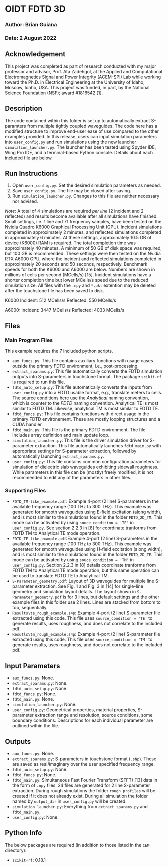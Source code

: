 # OIDT FDTD 3D
### Author: Brian Guiana
### Date: 2 August 2022

## Acknowledgement
This project was completed as part of research conducted with my major professor and advisor, Prof. Ata Zadehgol, at the Applied and Computational Electromagnetics Signal and Power Integrity (ACEM-SPI) Lab while working toward the Ph.D. in Electrical Engineering at the University of Idaho, Moscow, Idaho, USA. This project was funded, in part, by the National Science Foundation (NSF); award #1816542 [1].

## Description
The code contained within this folder is set up to automatically extract S-paramters from multiple tightly coupled waveguides. The code here has a modified structure to improve end-user ease of use compared to the other examples provided. In this release, users can input simulation parameters into `user_config.py` and run simulations using the new launcher `simulation_launcher.py`. The launcher has been tested using Spyder IDE, Wing Pro IDE, and a terminal-based Python console. Details about each included file are below.

## Run Instructions
1. Open `user_config.py`. Set the desired simulation parameters as needed.
2. Save `user_config.py`. The file may be closed after saving.
3. Run `simulation_launcher.py`. Changes to this file are neither necessary nor advised.

*Note*: A total of 4 simulations are required _*per line*_ (2 incident and 2 reflected) and results become available after all simulations have finished. Small settings, i.e. 1 line and 71 frequency samples, have been tested on the Nvidia Quadro K6000 Graphical Processing Unit (GPU). Incident simulations completed in approximately 2 minutes, and reflected simulations completed in approximately 6 minutes. At these settings, approximately 10.5 GB of device (K6000) RAM is required. The total completion time was approximately 40 minutes. A minimum of 50 GB of disk space was required, but 100 GB is recommended. These settings were then tested on the Nvidia RTX A6000 GPU, where the incident and reflected simulations completed in approximately 20 seconds and 50 seconds, respectively. Benchmark speeds for both the K6000 and A6000 are below. Numbers are shown in millions of cells per second (MCells/s) [15]. Incident simulations have a shorter completion time but lower MCells/s speed due to the reduced simulation size. All files with the `.npy` and `*.pkl` extention may be deleted after the touchstone file has been saved to disk.

K6000
Incident: 512 MCells/s
Reflected: 550 MCells/s

A6000:
Incident: 3447 MCells/s
Reflected: 4033 MCells/s

## Files
### Main Program Files
This example requires the 7 included python scripts.
- `aux_funcs.py`: This file contains auxiliary functions with usage cases outside the primary FDTD environment, i.e., post-processing.
- `extract_sparams.py`: This file automatically converts the FDTD simulation outputs into S-parameters in touchstone format. The package `scikit-rf` is required to run this file.
- `fdtd_auto_setup.py`: This file automatically converts the inputs from `user_config.py` into a FDTD usable format, e.g., translate meters to cells. The source conditions here use the _Analytical_ naming convention, which is counter to the _FDTD_ naming convention. Analytical TE is most similar to FDTD TM. Likewise, analytical TM is most similar to FDTD TE.
- `fdtd_funcs.py`: This file contains functions with direct usage in the primary FDTD environement. These are mostly looping structures and a CUDA handler.
- `fdtd_main.py`: This file is the primary FDTD environment. The file includes array definition and main update loop.
- `simulation_launcher.py`: This file is the driver simulation driver for S-parameter extraction. This file automatically launches `fdtd_main.py` with appropriate settings for S-parameter extraction, followed by automatically launching `extract_sparams.py`.
- `user_config.py`: This file contains common configuration parameters for simulation of dielectric slab waveguides exhibiting sidewall roughness. While parameters in this file can be (mostly) freely modified, it is not recommended to edit any of the parameters in other files.

### Supporting Files
- `FDTD_TM-like_example.pdf`: Example 4-port (2 line) S-parameters in the available frequency range (100 THz to 300 THz). This example was generated for smooth waveguides using E-field excitation (along width), and is most similar to the simulations found in the folder `FDTD_2D_TM`. This mode can be activated by using `souce_condition = 'TE'` in `user_config.py`. See section 2.2.3 in [8] for coordinate tranforms from FDTD TM to Analytical TE mode operation.
- `FDTD_TE-like_example.pdf`:Example 4-port (2 line) S-parameters in the available frequency range (100 THz to 300 THz). This example was generated for smooth waveguides using H-field excitation (along width), and is most similar to the simulations found in the folder `FDTD_2D_TE`. This mode can be activated by using `souce_condition = 'TM'` in `user_config.py`. Section 2.2.3 in [8] details coordinate tranforms from FDTD TM to Analytical TE mode operation, but this same operation can be used to translate FDTD TE to Analytical TM.
- `S-Parameter_geometry.pdf`: Layout of 3D waveguides for multiple line S-parameter extraction. See Fig. 1 and Fig. 3 in [14] for single-line geometry and simulation layout details. The layout shown in `S-Parameter_geometry.pdf` is for 3 lines, but default settings and the other example files in this folder use 2 lines. Lines are stacked from bottom to top, sequentially.
- `Results\te_rough_example.s4p`: Example 4-port (2 line) S-parameter file extracted using this code. This file uses `source_condition = 'TE'` to generate results, uses roughness, and does not correlate to the included pdf.
- `Resutls\tm_rough_example.s4p`: Example 4-port (2 line) S-parameter file extracted using this code. This file uses `source_condition = 'TM'` to generate results, uses roughness, and does not correlate to the included pdf.

## Input Parameters
- `aux_funcs.py`: None.
- `extract_sparams.py`: None.
- `fdtd_auto_setup.py`: None.
- `fdtd_funcs.py`: None.
- `fdtd_main.py`: None.
- `simulation_launcher.py`: None.
- `user_config.py`: Geometrical properties, material properties, S-parameter extraction range and resolution, source conditions, some boundary conditions. Descriptions for each individual parameter are outlined within the file.

## Outputs
- `aux_funcs.py`: None.
- `extract_sparams.py`: S-parameters in touchstone format (`.sNp`). These are saved as real/imaginary over the user specified frequency range.
- `fdtd_auto_setup.py`: None.
- `fdtd_funcs.py`: None.
- `fdtd_main.py`: Simultaneous Fast Fourier Transform (SFFT) [13] data in the form of `.npy` files. 24 files are generated for 2 line S-parameter extraction. During rough simulations the folder `rough_profiles` will be created if it does not already exist. During all simulation the folder named by `output_dir` in `user_config.py` will be created.
- `simulation_launcher.py`: Everything from `extract_sparams.py` and `fdtd_main.py`.
- `user_config.py`: None.

## Python Info
The below packages are required (in addition to those listed in the `CEM` directory):
- `scikit-rf`: 0.18.1

